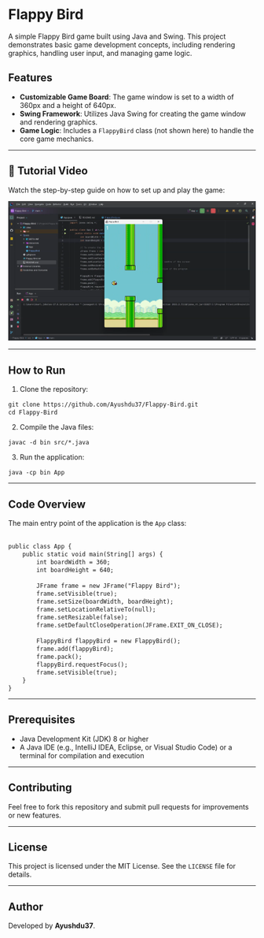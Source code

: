 <h1>Flappy Bird</h1>

<p>
  A simple Flappy Bird game built using Java and Swing. This project demonstrates basic game development concepts,
  including rendering graphics, handling user input, and managing game logic.
</p>

<h2>Features</h2>
<ul>
  <li><strong>Customizable Game Board</strong>: The game window is set to a width of 360px and a height of 640px.</li>
  <li><strong>Swing Framework</strong>: Utilizes Java Swing for creating the game window and rendering graphics.</li>
  <li><strong>Game Logic</strong>: Includes a <code>FlappyBird</code> class (not shown here) to handle the core game mechanics.</li>
</ul>

<hr>

<h2>🎥 Tutorial Video</h2>
<p>Watch the step-by-step guide on how to set up and play the game:</p>

<a href="https://github.com/Ayushdu37/Flappy-Bird/releases/download/v1.0.0/Flappy.Bird.Tutorial.mp4">
  <img src="https://raw.githubusercontent.com/Ayushdu37/Flappy-Bird/main/src/assets/TutorialThumbnail.png" 
       alt="Watch the Tutorial" width="600">
</a>



<hr>

<h2>How to Run</h2>
<ol>
  <li>Clone the repository:</li>
</ol>
<pre><code>git clone https://github.com/Ayushdu37/Flappy-Bird.git
cd Flappy-Bird
</code></pre>

<ol start="2">
  <li>Compile the Java files:</li>
</ol>
<pre><code>javac -d bin src/*.java
</code></pre>

<ol start="3">
  <li>Run the application:</li>
</ol>
<pre><code>java -cp bin App
</code></pre>

<hr>

<h2>Code Overview</h2>
<p>The main entry point of the application is the <code>App</code> class:</p>

<pre><code class="language-java">
public class App {
    public static void main(String[] args) {
        int boardWidth = 360;
        int boardHeight = 640;

        JFrame frame = new JFrame("Flappy Bird");
        frame.setVisible(true);
        frame.setSize(boardWidth, boardHeight);
        frame.setLocationRelativeTo(null);
        frame.setResizable(false);
        frame.setDefaultCloseOperation(JFrame.EXIT_ON_CLOSE);

        FlappyBird flappyBird = new FlappyBird();
        frame.add(flappyBird);
        frame.pack();
        flappyBird.requestFocus();
        frame.setVisible(true);
    }
}
</code></pre>

<hr>

<h2>Prerequisites</h2>
<ul>
  <li>Java Development Kit (JDK) 8 or higher</li>
  <li>A Java IDE (e.g., IntelliJ IDEA, Eclipse, or Visual Studio Code) or a terminal for compilation and execution</li>
</ul>

<hr>

<h2>Contributing</h2>
<p>Feel free to fork this repository and submit pull requests for improvements or new features.</p>

<hr>

<h2>License</h2>
<p>This project is licensed under the MIT License. See the <code>LICENSE</code> file for details.</p>

<hr>

<h2>Author</h2>
<p>Developed by <strong>Ayushdu37</strong>.</p>
